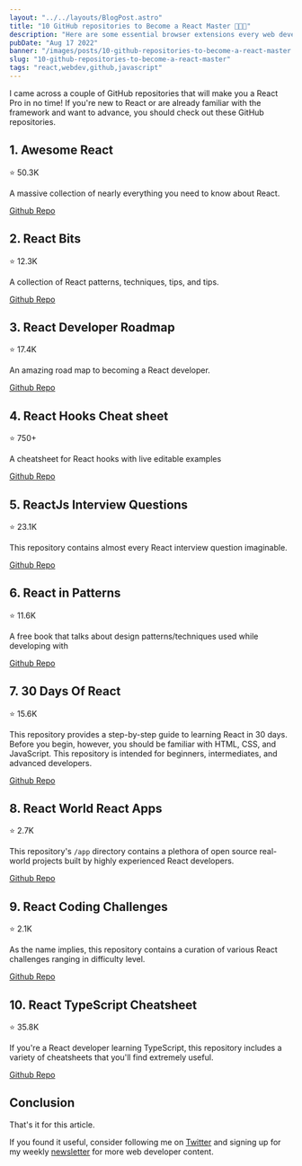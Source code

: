 ```yaml
---
layout: "../../layouts/BlogPost.astro"
title: "10 GitHub repositories to Become a React Master 👨‍💻💯"
description: "Here are some essential browser extensions every web developer must have."
pubDate: "Aug 17 2022"
banner: "/images/posts/10-github-repositories-to-become-a-react-master.webp"
slug: "10-github-repositories-to-become-a-react-master"
tags: "react,webdev,github,javascript"
---
```


I came across a couple of GitHub repositories that will make you a React Pro in no time! If you're new to React or are already familiar with the framework and want to advance, you should check out these GitHub repositories.

## 1. Awesome React

⭐ 50.3K

A massive collection of nearly everything you need to know about React.

[Github Repo](https://github.com/enaqx/awesome-react)

## 2. React Bits

⭐ 12.3K

A collection of React patterns, techniques, tips, and tips.

[Github Repo](https://github.com/vasanthk/react-bits)

## 3. React Developer Roadmap

⭐ 17.4K

An amazing road map to becoming a React developer.

[Github Repo](https://github.com/adam-golab/react-developer-roadmap)

## 4. React Hooks Cheat sheet

⭐ 750+

A cheatsheet for React hooks with live editable examples

[Github Repo](https://github.com/ohansemmanuel/react-hooks-cheatsheet)

## 5. ReactJs Interview Questions

⭐ 23.1K

This repository contains almost every React interview question imaginable.

[Github Repo](https://github.com/sudheerj/reactjs-interview-questions)

## 6. React in Patterns

⭐ 11.6K

A free book that talks about design patterns/techniques used while developing with

[Github Repo](https://github.com/krasimir/react-in-patterns)

## 7. 30 Days Of React

⭐ 15.6K

This repository provides a step-by-step guide to learning React in 30 days. Before you begin, however, you should be familiar with HTML, CSS, and JavaScript. This repository is intended for beginners, intermediates, and advanced developers.

[Github Repo](https://github.com/Asabeneh/30-Days-Of-React)

## 8. React World React Apps

⭐ 2.7K

This repository's `/app` directory contains a plethora of open source real-world projects built by highly experienced React developers.

[Github Repo](https://github.com/jeromedalbert/real-world-react-apps)

## 9. React Coding Challenges

⭐ 2.1K

As the name implies, this repository contains a curation of various React challenges ranging in difficulty level.

[Github Repo](https://github.com/alexgurr/react-coding-challenges)

## 10. React TypeScript Cheatsheet

⭐ 35.8K

If you're a React developer learning TypeScript, this repository includes a variety of cheatsheets that you'll find extremely useful.

[Github Repo](https://github.com/typescript-cheatsheets/react)

## Conclusion

That's it for this article.

If you found it useful, consider following me on [Twitter](https://twitter.com/langford_dev) and signing up for my weekly [newsletter](https://www.getrevue.co/profile/langford_dev) for more web developer content.
